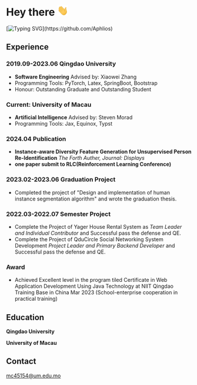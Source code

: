 # Hey there <img src="https://raw.githubusercontent.com/ABSphreak/ABSphreak/master/gifs/Hi.gif" width="30px"> 
 [![Typing SVG](https://readme-typing-svg.demolab.com?font=Fira+Code&pause=1000&random=false&width=435&lines=I'm+WangZekang.)](https://github.com/Aphlios) 

## Experience

### 2019.09-2023.06 Qingdao University
- **Software Engineering** Advised by: Xiaowei Zhang
- Programming Tools: PyTorch, Latex, SpringBoot, Bootstrap
- Honour: Outstanding Graduate and Outstanding Student
### Current: University of Macau
- **Artificial Intelligence** Advised by: Steven Morad
- Programming Tools: Jax, Equinox, Typst

### 2024.04 Publication
- **Instance-aware Diversity Feature Generation for Unsupervised Person Re-Identification** *The Forth Auther, Journal: Displays*
- **one paper submit to RLC(Reinforcement Learning Conference)**

### 2023.02-2023.06 Graduation Project
- Completed the project of "Design and implementation of human instance segmentation algorithm" and wrote the graduation thesis.

### 2022.03-2022.07 Semester Project
- Complete the Project of Yager House Rental System as *Team Leader and Individual Contributor* and Successful pass the defense and QE.
- Complete the Project of QduCircle Social Networking System Development *Project Leader and Primary Backend Developer* and Successful pass the defense and QE.

### Award
- Achieved Excellent level in the program tiled Certificate in Web Application Development Using Java Technology at NIIT Qingdao Training Base in China Mar 2023 (School-enterprise cooperation in practical training)

## Education

**Qingdao University**

**University of Macau**

## Contact
mc45154@um.edu.mo
